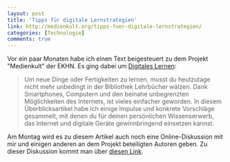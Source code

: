 ```yaml
---
layout: post
title: 'Tipps für digitale Lernstrategien'
link: http://medienkult.org/tipps-fuer-digitale-lernstrategien/
categories: [Technologie]
comments: true
---
```


Vor ein paar Monaten habe ich einen Text beigesteuert zu dem Projekt "Medienkult" der EKHN. Es ging dabei um [Digitales Lernen](http://medienkult.org/tipps-fuer-digitale-lernstrategien/):

> Um neue Dinge oder Fertigkeiten zu lernen, musst du heutzutage nicht mehr unbedingt in der Bibliothek Lehrbücher wälzen. Dank Smartphones, Computern und den beinahe unbegrenzten Möglichkeiten des Internets, ist vieles einfacher geworden. In diesem Überblicksartikel habe ich einige Impulse und konkrete Vorschläge gesammelt, mit denen du für deinen persönlichen Wissenserwerb, das Internet und digitale Geräte gewinnbringend einsetzen kannst.

Am Montag wird es zu diesem Artikel auch noch eine Online-Diskussion mit mir und einigen anderen an dem Projekt beteiligten Autoren geben. Zu dieser Diskussion kommt man über [diesen Link](https://ekhn.adobeconnect.com/medienkult33minuten).